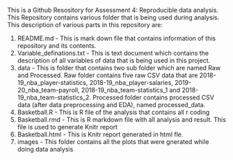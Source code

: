 This is a Github Resository for Assessment 4: Reproducible data analysis. This Repository contains various folder that is being used during analysis. 
This description of various parts in this repository are:
1) README.md - This is mark down file that contains information of this repository and its contents.
2) Variable_definations.txt - This is text document which contains the description of all variables of data that is being used in this project.
3) data - This is folder that contains two sub folder which are named Raw and Processed. Raw folder contains five raw CSV data that are 2018-19_nba_player-statistics, 2018-19_nba_player-salaries, 2019-20_nba_team-payroll, 2018-19_nba_team-statistics_1 and 2018-19_nba_team-statistics_2. Processed folder contains processed CSV data (after data preprocessing and EDA), named processed_data.
4) Basketball.R - This is R file of the analysis that contains all r coding
5) Basketball.rmd - This is R markdown file with all analysis and result. This file is used to generate Knitr report
6) Basketball.html - This is Knitr report generated in html fle.
7) images - This folder contains all the plots that were gnerated while doing data analysis

